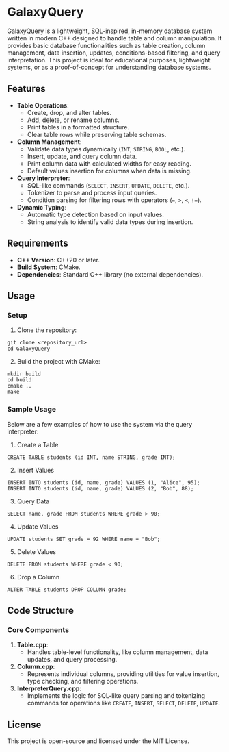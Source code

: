 # GalaxyQuery

GalaxyQuery is a lightweight, SQL-inspired, in-memory database system written in modern C++ designed to handle table and column manipulation. It provides basic database functionalities such as table creation, column management, data insertion, updates, conditions-based filtering, and query interpretation. This project is ideal for educational purposes, lightweight systems, or as a proof-of-concept for understanding database systems.

## Features

* **Table Operations**:
    * Create, drop, and alter tables.
    * Add, delete, or rename columns.
    * Print tables in a formatted structure.
    * Clear table rows while preserving table schemas.
* **Column Management**:
    * Validate data types dynamically (`INT`, `STRING`, `BOOL`, etc.).
    * Insert, update, and query column data.
    * Print column data with calculated widths for easy reading.
    * Default values insertion for columns when data is missing.
* **Query Interpreter**:
    * SQL-like commands (`SELECT`, `INSERT`, `UPDATE`, `DELETE`, etc.).
    * Tokenizer to parse and process input queries.
    * Condition parsing for filtering rows with operators (`=`, `>`, `<`, `!=`).
* **Dynamic Typing**:
    * Automatic type detection based on input values.
    * String analysis to identify valid data types during insertion.

## Requirements

* **C++ Version**: C++20 or later.
* **Build System**: CMake.
* **Dependencies**: Standard C++ library (no external dependencies).

## Usage

### Setup

1. Clone the repository:

```
git clone <repository_url>
cd GalaxyQuery
```

2. Build the project with CMake:

```
mkdir build
cd build
cmake ..
make
```

### Sample Usage

Below are a few examples of how to use the system via the query interpreter:

1. Create a Table

```
CREATE TABLE students (id INT, name STRING, grade INT);
```

2. Insert Values

```
INSERT INTO students (id, name, grade) VALUES (1, "Alice", 95);
INSERT INTO students (id, name, grade) VALUES (2, "Bob", 88);
```

3. Query Data

```
SELECT name, grade FROM students WHERE grade > 90;
```

4. Update Values

```
UPDATE students SET grade = 92 WHERE name = "Bob";
```

5. Delete Values

```
DELETE FROM students WHERE grade < 90;
```

6. Drop a Column

```
ALTER TABLE students DROP COLUMN grade;
```

## Code Structure

### Core Components

1. **Table.cpp**:
    * Handles table-level functionality, like column management, data updates, and query processing.
2. **Column.cpp**:
    * Represents individual columns, providing utilities for value insertion, type checking, and filtering operations.
3. **InterpreterQuery.cpp**:
    * Implements the logic for SQL-like query parsing and tokenizing commands for operations like `CREATE`, `INSERT`, `SELECT`, `DELETE`, `UPDATE`.


## License

This project is open-source and licensed under the MIT License.
